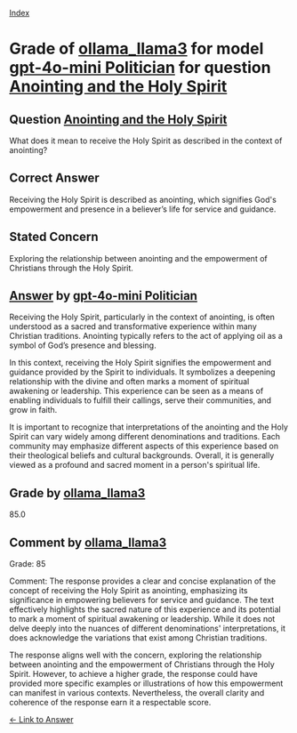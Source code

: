 
[Index](../../../../index.md)
# Grade of [ollama_llama3](../../../grading_models/ollama_llama3.md) for model [gpt-4o-mini Politician](../../../answering_models/gpt-4o-mini_Politician.md) for question [Anointing and the Holy Spirit](../../../questions/Anointing_and_the_Holy_Spirit.md)

## Question [Anointing and the Holy Spirit](../../../questions/Anointing_and_the_Holy_Spirit.md)
What does it mean to receive the Holy Spirit as described in the context of anointing?

## Correct Answer
Receiving the Holy Spirit is described as anointing, which signifies God's empowerment and presence in a believer’s life for service and guidance.

## Stated Concern
Exploring the relationship between anointing and the empowerment of Christians through the Holy Spirit.

## [Answer](../Anointing_and_the_Holy_Spirit.md) by [gpt-4o-mini Politician](../../../answering_models/gpt-4o-mini_Politician.md)
Receiving the Holy Spirit, particularly in the context of anointing, is often understood as a sacred and transformative experience within many Christian traditions. Anointing typically refers to the act of applying oil as a symbol of God’s presence and blessing. 

In this context, receiving the Holy Spirit signifies the empowerment and guidance provided by the Spirit to individuals. It symbolizes a deepening relationship with the divine and often marks a moment of spiritual awakening or leadership. This experience can be seen as a means of enabling individuals to fulfill their callings, serve their communities, and grow in faith.

It is important to recognize that interpretations of the anointing and the Holy Spirit can vary widely among different denominations and traditions. Each community may emphasize different aspects of this experience based on their theological beliefs and cultural backgrounds. Overall, it is generally viewed as a profound and sacred moment in a person's spiritual life.

## Grade by [ollama_llama3](../../../grading_models/ollama_llama3.md)
85.0

## Comment by [ollama_llama3](../../../grading_models/ollama_llama3.md)
Grade: 85

Comment: The response provides a clear and concise explanation of the concept of receiving the Holy Spirit as anointing, emphasizing its significance in empowering believers for service and guidance. The text effectively highlights the sacred nature of this experience and its potential to mark a moment of spiritual awakening or leadership. While it does not delve deeply into the nuances of different denominations' interpretations, it does acknowledge the variations that exist among Christian traditions.

The response aligns well with the concern, exploring the relationship between anointing and the empowerment of Christians through the Holy Spirit. However, to achieve a higher grade, the response could have provided more specific examples or illustrations of how this empowerment can manifest in various contexts. Nevertheless, the overall clarity and coherence of the response earn it a respectable score.

[&lt;- Link to Answer](../Anointing_and_the_Holy_Spirit.md)
